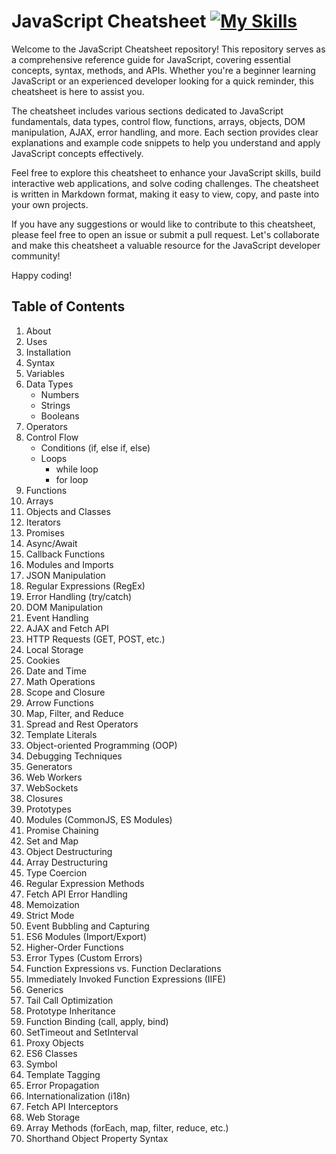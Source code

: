 # JavaScript Cheatsheet  [![My Skills](https://skillicons.dev/icons?i=javascript&theme=dark)](https://skillicons.dev)

Welcome to the JavaScript Cheatsheet repository! This repository serves as a comprehensive reference guide for JavaScript, covering essential concepts, syntax, methods, and APIs. Whether you're a beginner learning JavaScript or an experienced developer looking for a quick reminder, this cheatsheet is here to assist you.

The cheatsheet includes various sections dedicated to JavaScript fundamentals, data types, control flow, functions, arrays, objects, DOM manipulation, AJAX, error handling, and more. Each section provides clear explanations and example code snippets to help you understand and apply JavaScript concepts effectively.

Feel free to explore this cheatsheet to enhance your JavaScript skills, build interactive web applications, and solve coding challenges. The cheatsheet is written in Markdown format, making it easy to view, copy, and paste into your own projects.

If you have any suggestions or would like to contribute to this cheatsheet, please feel free to open an issue or submit a pull request. Let's collaborate and make this cheatsheet a valuable resource for the JavaScript developer community!

Happy coding!


## Table of Contents
1. About
2. Uses
3. Installation
4. Syntax
5. Variables
6. Data Types
   - Numbers
   - Strings
   - Booleans
7. Operators
8. Control Flow
   - Conditions (if, else if, else)
   - Loops
     - while loop
     - for loop
9. Functions
10. Arrays
11. Objects and Classes
12. Iterators
13. Promises
14. Async/Await
15. Callback Functions
16. Modules and Imports
17. JSON Manipulation
18. Regular Expressions (RegEx)
19. Error Handling (try/catch)
20. DOM Manipulation
21. Event Handling
22. AJAX and Fetch API
23. HTTP Requests (GET, POST, etc.)
24. Local Storage
25. Cookies
26. Date and Time
27. Math Operations
28. Scope and Closure
29. Arrow Functions
30. Map, Filter, and Reduce
31. Spread and Rest Operators
32. Template Literals
33. Object-oriented Programming (OOP)
34. Debugging Techniques
35. Generators
36. Web Workers
37. WebSockets
38. Closures
39. Prototypes
40. Modules (CommonJS, ES Modules)
41. Promise Chaining
42. Set and Map
43. Object Destructuring
44. Array Destructuring
45. Type Coercion
46. Regular Expression Methods
47. Fetch API Error Handling
48. Memoization
49. Strict Mode
50. Event Bubbling and Capturing
51. ES6 Modules (Import/Export)
52. Higher-Order Functions
53. Error Types (Custom Errors)
54. Function Expressions vs. Function Declarations
55. Immediately Invoked Function Expressions (IIFE)
56. Generics
57. Tail Call Optimization
58. Prototype Inheritance
59. Function Binding (call, apply, bind)
60. SetTimeout and SetInterval
61. Proxy Objects
62. ES6 Classes
63. Symbol
64. Template Tagging
65. Error Propagation
66. Internationalization (i18n)
67. Fetch API Interceptors
68. Web Storage
69. Array Methods (forEach, map, filter, reduce, etc.)
70. Shorthand Object Property Syntax
